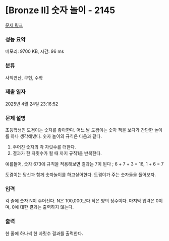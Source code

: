 # [Bronze II] 숫자 놀이 - 2145 

[문제 링크](https://www.acmicpc.net/problem/2145) 

### 성능 요약

메모리: 9700 KB, 시간: 96 ms

### 분류

사칙연산, 구현, 수학

### 제출 일자

2025년 4월 24일 23:16:52

### 문제 설명

<p>초등학생인 도겸이는 숫자를 좋아한다. 어느 날 도겸이는 숫자 책을 보다가 간단한 놀이를 하나 생각해냈다. 숫자 놀이의 규칙은 다음과 같다.</p>

<ol>
	<li>주어진 숫자의 각 자릿수를 더한다.</li>
	<li>결과가 한 자릿수가 될 때 까지 규칙1을 반복한다.</li>
</ol>

<p>예를들어, 숫자 673에 규칙을 적용해보면 결과는 7이 된다 ; <span style="font-family:Arial,"Helvetica Neue",Helvetica,Tahoma,sans-serif">6 + 7 + 3 = 16, 1 + 6 = 7 </span></p>

<p>도겸이는 당신과 함께 숫자놀이를 하고싶어한다. 도겸이가 주는 숫자들을 풀어보자.</p>

### 입력 

 <p>각 줄에 숫자 N이 주어진다. N은 100,000보다 작은 양의 정수이다. 마지막 입력은 0이며, 0에 대한 결과는 출력하지 않는다.</p>

### 출력 

 <p>한 줄에 하나씩 한 자릿수 결과를 출력한다.</p>

